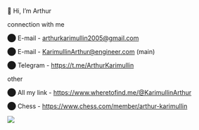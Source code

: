  👋 Hi, I’m Arthur
 
connection with me

⬤ E-mail - arthurkarimullin2005@gmail.com

⬤ E-mail - KarimullinArthur@engineer.com    (main) 

⬤ Telegram - https://t.me/ArthurKarimullin
  
other

⬤ All my link - https://www.wheretofind.me/@KarimullinArthur

⬤ Chess - https://www.chess.com/member/arthur-karimullin

<link rel="stylesheet" href="https://cdn.jsdelivr.net/gh/devicons/devicon@v2.15.1/devicon.min.css">          

<img src="https://komarev.com/ghpvc/?username=KarimullinArthur&style=flat"> 
